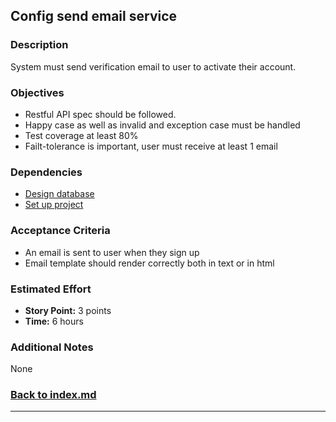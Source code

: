 ## Config send email service

### Description

System must send verification email to user to activate their account.

### Objectives

- Restful API spec should be followed.
- Happy case as well as invalid and exception case must be handled
- Test coverage at least 80%
- Failt-tolerance is important, user must receive at least 1 email

### Dependencies

- [Design database](./note-1.md)
- [Set up project](./note-2.md)

### Acceptance Criteria

- An email is sent to user when they sign up
- Email template should render correctly both in text or in html


### Estimated Effort

- **Story Point:** 3 points
- **Time:** 6 hours

### Additional Notes

None

### [Back to index.md](../index.md#task-list)

---

